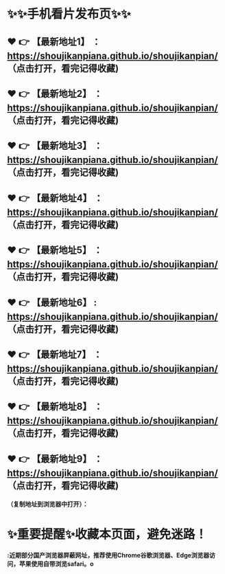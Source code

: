 # :sparkles::sparkles:手机看片发布页:sparkles::sparkles:

 :heart: :point_right: 【最新地址1】 ：https://shoujikanpiana.github.io/shoujikanpian/   （点击打开，看完记得收藏)
 ------
 :heart: :point_right: 【最新地址2】 ：https://shoujikanpiana.github.io/shoujikanpian/   （点击打开，看完记得收藏)
 ------
 :heart: :point_right: 【最新地址3】 ：https://shoujikanpiana.github.io/shoujikanpian/   （点击打开，看完记得收藏)
 ------
 :heart: :point_right: 【最新地址4】 ：https://shoujikanpiana.github.io/shoujikanpian/   （点击打开，看完记得收藏)
 ------
 :heart: :point_right: 【最新地址5】 ：https://shoujikanpiana.github.io/shoujikanpian/   （点击打开，看完记得收藏)
 ------
 :heart: :point_right: 【最新地址6】 : https://shoujikanpiana.github.io/shoujikanpian/  （点击打开，看完记得收藏)
 ------
 :heart: :point_right: 【最新地址7】 ：https://shoujikanpiana.github.io/shoujikanpian/  （点击打开，看完记得收藏)
 ------
 :heart: :point_right: 【最新地址8】 ：https://shoujikanpiana.github.io/shoujikanpian/   （点击打开，看完记得收藏)
 ------
 :heart: :point_right: 【最新地址9】 ：https://shoujikanpiana.github.io/shoujikanpian/   （点击打开，看完记得收藏)
  ------

  
#### （复制地址到浏览器中打开）：
# :sparkles:重要提醒:sparkles:收藏本页面，避免迷路！
#### :近期部分国产浏览器屏蔽网址，推荐使用Chrome谷歌浏览器、Edge浏览器访问，苹果使用自带浏览safari。o
